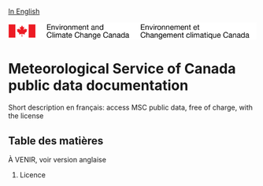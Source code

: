[In English](readme.md)

![ECCC logo](img_eccc-logo.png)

Meteorological Service of Canada public data documentation
==========================================================

Short description en français: access MSC public data, free of charge, with the license 

Table des matières
------------------

À VENIR, voir version anglaise 

1. Licence